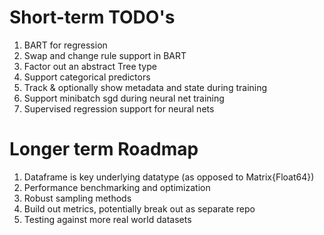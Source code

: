 Short-term TODO's
=================

1. BART for regression
2. Swap and change rule support in BART
3. Factor out an abstract Tree type
4. Support categorical predictors
5. Track & optionally show metadata and state during training 
6. Support minibatch sgd during neural net training
7. Supervised regression support for neural nets

Longer term Roadmap
===================

1. Dataframe is key underlying datatype (as opposed to Matrix{Float64})
2. Performance benchmarking and optimization
3. Robust sampling methods
4. Build out metrics, potentially break out as separate repo
5. Testing against more real world datasets